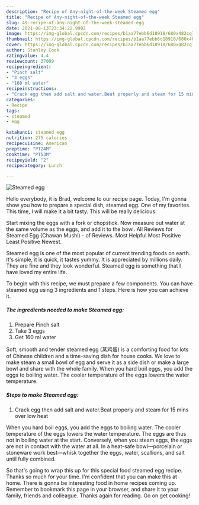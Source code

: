 ```yaml
---
description: "Recipe of Any-night-of-the-week Steamed egg"
title: "Recipe of Any-night-of-the-week Steamed egg"
slug: 49-recipe-of-any-night-of-the-week-steamed-egg
date: 2021-08-13T23:34:22.990Z
image: https://img-global.cpcdn.com/recipes/b1aa77ebb6d18918/680x482cq70/steamed-egg-recipe-main-photo.jpg
thumbnail: https://img-global.cpcdn.com/recipes/b1aa77ebb6d18918/680x482cq70/steamed-egg-recipe-main-photo.jpg
cover: https://img-global.cpcdn.com/recipes/b1aa77ebb6d18918/680x482cq70/steamed-egg-recipe-main-photo.jpg
author: Stanley Cook
ratingvalue: 4.4
reviewcount: 37009
recipeingredient:
- "Pinch salt"
- "3 eggs"
- "160 ml water"
recipeinstructions:
- "Crack egg then add salt and water.Beat properly and steam for 15 mins over low heat"
categories:
- Recipe
tags:
- steamed
- egg

katakunci: steamed egg 
nutrition: 275 calories
recipecuisine: American
preptime: "PT24M"
cooktime: "PT53M"
recipeyield: "2"
recipecategory: Lunch

---
```



![Steamed egg](https://img-global.cpcdn.com/recipes/b1aa77ebb6d18918/680x482cq70/steamed-egg-recipe-main-photo.jpg)

Hello everybody, it is Brad, welcome to our recipe page. Today, I'm gonna show you how to prepare a special dish, steamed egg. One of my favorites. This time, I will make it a bit tasty. This will be really delicious.

Start mixing the eggs with a fork or chopstick. Now measure out water at the same volume as the eggs, and add it to the bowl. All Reviews for Steamed Egg (Chawan Mushi) - of Reviews. Most Helpful Most Positive Least Positive Newest.

Steamed egg is one of the most popular of current trending foods on earth. It's simple, it is quick, it tastes yummy. It is appreciated by millions daily. They are fine and they look wonderful. Steamed egg is something that I have loved my entire life.


To begin with this recipe, we must prepare a few components. You can have steamed egg using 3 ingredients and 1 steps. Here is how you can achieve it.

<!--inarticleads1-->

##### The ingredients needed to make Steamed egg:

1. Prepare Pinch salt
1. Take 3 eggs
1. Get 160 ml water


Soft, smooth and tender steamed egg (蒸鸡蛋) is a comforting food for lots of Chinese children and a time-saving dish for house cooks. We love to make steam a small bowl of egg and serve it as a side dish or make a large bowl and share with the whole family. When you hard boil eggs, you add the eggs to boiling water. The cooler temperature of the eggs lowers the water temperature. 

<!--inarticleads2-->

##### Steps to make Steamed egg:

1. Crack egg then add salt and water.Beat properly and steam for 15 mins over low heat


When you hard boil eggs, you add the eggs to boiling water. The cooler temperature of the eggs lowers the water temperature. The eggs are thus not in boiling water at the start. Conversely, when you steam eggs, the eggs are not in contact with the water at all. In a heat-safe bowl—porcelain or stoneware work best—whisk together the eggs, water, scallions, and salt until fully combined. 

So that's going to wrap this up for this special food steamed egg recipe. Thanks so much for your time. I'm confident that you can make this at home. There is gonna be interesting food in home recipes coming up. Remember to bookmark this page in your browser, and share it to your family, friends and colleague. Thanks again for reading. Go on get cooking!
